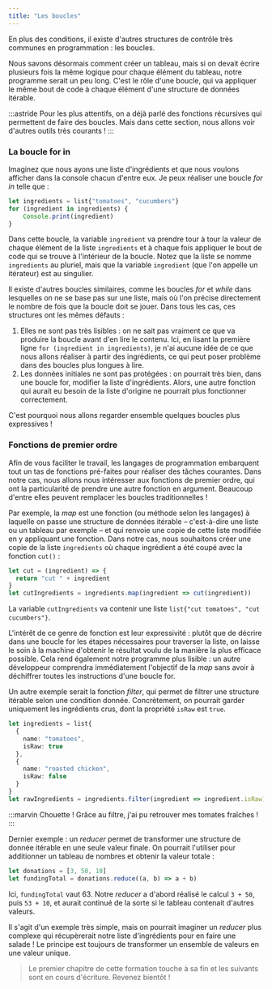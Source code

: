 ```yaml
---
title: "Les boucles"
---
```


En plus des conditions, il existe d'autres structures de contrôle très communes en programmation : les boucles.

Nous savons désormais comment créer un tableau, mais si on devait écrire plusieurs fois la même logique pour chaque élément du tableau, notre programme serait un peu long. C'est le rôle d'une boucle, qui va appliquer le même bout de code à chaque élément d'une structure de données itérable.

:::astride
Pour les plus attentifs, on a déjà parlé des fonctions récursives qui permettent de faire des boucles. Mais dans cette section, nous allons voir d'autres outils très courants !
:::

### La boucle for in

Imaginez que nous ayons une liste d'ingrédients et que nous voulons afficher dans la console chacun d'entre eux. Je peux réaliser une boucle *for in* telle que :

```ts
let ingredients = list{"tomatoes", "cucumbers"}
for (ingredient in ingredients) {
    Console.print(ingredient)
}
```

Dans cette boucle, la variable `ingredient` va prendre tour à tour la valeur de chaque élément de la liste `ingredients` et à chaque fois appliquer le bout de code qui se trouve à l'intérieur de la boucle. Notez que la liste se nomme `ingredients` au pluriel, mais que la variable `ingredient` (que l'on appelle un itérateur) est au singulier.

Il existe d'autres boucles similaires, comme les boucles *for* et *while* dans lesquelles on ne se base pas sur une liste, mais où l'on précise directement le nombre de fois que la boucle doit se jouer. Dans tous les cas, ces structures ont les mêmes défauts :

1. Elles ne sont pas très lisibles : on ne sait pas vraiment ce que va produire la boucle avant d'en lire le contenu. Ici, en lisant la première ligne `for (ingredient in ingredients)`, je n'ai aucune idée de ce que nous allons réaliser à partir des ingrédients, ce qui peut poser problème dans des boucles plus longues à lire.
2. Les données initiales ne sont pas protégées : on pourrait très bien, dans une boucle for, modifier la liste d'ingrédients. Alors, une autre fonction qui aurait eu besoin de la liste d'origine ne pourrait plus fonctionner correctement.

C'est pourquoi nous allons regarder ensemble quelques boucles plus expressives !

### Fonctions de premier ordre

Afin de vous faciliter le travail, les langages de programmation embarquent tout un tas de fonctions pré-faites pour réaliser des tâches courantes. Dans notre cas, nous allons nous intéresser aux fonctions de premier ordre, qui ont la particularité de prendre une autre fonction en argument. Beaucoup d'entre elles peuvent remplacer les boucles traditionnelles !

Par exemple, la *map* est une fonction (ou méthode selon les langages) à laquelle on passe une structure de données itérable – c'est-à-dire une liste ou un tableau par exemple – et qui renvoie une copie de cette liste modifiée en y appliquant une fonction. Dans notre cas, nous souhaitons créer une copie de la liste `ingredients` où chaque ingrédient a été coupé avec la fonction `cut()` :

```ts
let cut = (ingredient) => {
  return "cut " + ingredient
}
let cutIngredients = ingredients.map(ingredient => cut(ingredient))
```

La variable `cutIngredients` va contenir une liste `list{"cut tomatoes", "cut cucumbers"}`.

L'intérêt de ce genre de fonction est leur expressivité : plutôt que de décrire dans une boucle for les étapes nécessaires pour traverser la liste, on laisse le soin à la machine d'obtenir le résultat voulu de la manière la plus efficace possible. Cela rend également notre programme plus lisible : un autre développeur comprendra immédiatement l'objectif de la *map* sans avoir à déchiffrer toutes les instructions d'une boucle for.

Un autre exemple serait la fonction *filter*, qui permet de filtrer une structure itérable selon une condition donnée. Concrètement, on pourrait garder uniquement les ingrédients crus, dont la propriété `isRaw` est `true`.

```ts
let ingredients = list{
  {
    name: "tomatoes",
    isRaw: true
  },
  {
    name: "roasted chicken",
    isRaw: false
  }
}
let rawIngredients = ingredients.filter(ingredient => ingredient.isRaw)
```

:::marvin
Chouette ! Grâce au filtre, j'ai pu retrouver mes tomates fraîches !
:::

Dernier exemple : un *reducer* permet de transformer une structure de donnée itérable en une seule valeur finale. On pourrait l'utiliser pour additionner un tableau de nombres et obtenir la valeur totale :

```ts
let donations = [3, 50, 10]
let fundingTotal = donations.reduce((a, b) => a + b)
```

Ici, `fundingTotal` vaut 63. Notre *reducer* a d'abord réalisé le calcul `3 + 50`, puis `53 + 10`, et aurait continué de la sorte si le tableau contenait d'autres valeurs.

Il s'agit d'un exemple très simple, mais on pourrait imaginer un *reducer* plus complexe qui récupèrerait notre liste d'ingrédients pour en faire une salade ! Le principe est toujours de transformer un ensemble de valeurs en une valeur unique.

> Le premier chapitre de cette formation touche à sa fin et les suivants sont en cours d'écriture. Revenez bientôt !
